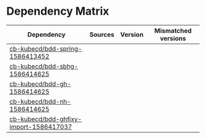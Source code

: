 # Dependency Matrix

Dependency | Sources | Version | Mismatched versions
---------- | ------- | ------- | -------------------
[cb-kubecd/bdd-spring-1586413452](https://github.com/cb-kubecd/bdd-spring-1586413452.git) |  | []() | 
[cb-kubecd/bdd-sbhg-1586414625](https://github.com/cb-kubecd/bdd-sbhg-1586414625.git) |  | []() | 
[cb-kubecd/bdd-gh-1586414625](https://github.com/cb-kubecd/bdd-gh-1586414625.git) |  | []() | 
[cb-kubecd/bdd-nh-1586414625](https://github.com/cb-kubecd/bdd-nh-1586414625.git) |  | []() | 
[cb-kubecd/bdd-ghfjxy-import-1586417037](https://github.com/cb-kubecd/bdd-ghfjxy-import-1586417037.git) |  | []() | 
